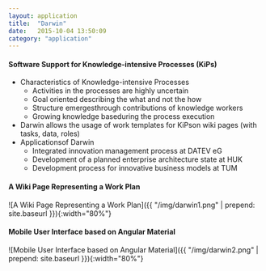 ```yaml
---
layout: application
title:  "Darwin"
date:   2015-10-04 13:50:09
category: "application"
---
```


#### Software Support for Knowledge-intensive Processes (KiPs)

* Characteristics of Knowledge-intensive Processes
    * Activities in the processes are highly uncertain
    * Goal oriented describing the what and not the how
    * Structure emergesthrough contributions of knowledge workers
    * Growing knowledge baseduring the process execution
* Darwin allows the usage of work templates for KiPson wiki pages (with tasks, data, roles)
* Applicationsof Darwin
    * Integrated innovation management process at DATEV eG
    * Development of a planned enterprise architecture state at HUK
    * Development process for innovative business models at TUM

#### A Wiki Page Representing a Work Plan

![A Wiki Page Representing a Work Plan]({{ "/img/darwin1.png" | prepend: site.baseurl }}){:width="80%"}

#### Mobile User Interface based on Angular Material

![Mobile User Interface based on Angular Material]({{ "/img/darwin2.png" | prepend: site.baseurl }}){:width="80%"}